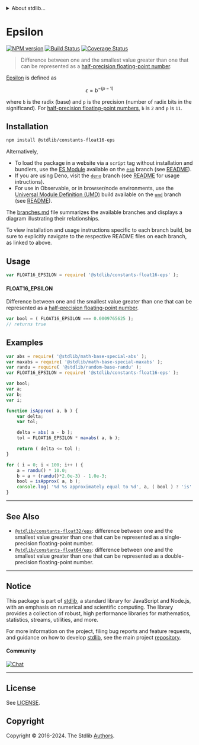 <!--

@license Apache-2.0

Copyright (c) 2018 The Stdlib Authors.

Licensed under the Apache License, Version 2.0 (the "License");
you may not use this file except in compliance with the License.
You may obtain a copy of the License at

   http://www.apache.org/licenses/LICENSE-2.0

Unless required by applicable law or agreed to in writing, software
distributed under the License is distributed on an "AS IS" BASIS,
WITHOUT WARRANTIES OR CONDITIONS OF ANY KIND, either express or implied.
See the License for the specific language governing permissions and
limitations under the License.

-->


<details>
  <summary>
    About stdlib...
  </summary>
  <p>We believe in a future in which the web is a preferred environment for numerical computation. To help realize this future, we've built stdlib. stdlib is a standard library, with an emphasis on numerical and scientific computation, written in JavaScript (and C) for execution in browsers and in Node.js.</p>
  <p>The library is fully decomposable, being architected in such a way that you can swap out and mix and match APIs and functionality to cater to your exact preferences and use cases.</p>
  <p>When you use stdlib, you can be absolutely certain that you are using the most thorough, rigorous, well-written, studied, documented, tested, measured, and high-quality code out there.</p>
  <p>To join us in bringing numerical computing to the web, get started by checking us out on <a href="https://github.com/stdlib-js/stdlib">GitHub</a>, and please consider <a href="https://opencollective.com/stdlib">financially supporting stdlib</a>. We greatly appreciate your continued support!</p>
</details>

# Epsilon

[![NPM version][npm-image]][npm-url] [![Build Status][test-image]][test-url] [![Coverage Status][coverage-image]][coverage-url] <!-- [![dependencies][dependencies-image]][dependencies-url] -->

> Difference between one and the smallest value greater than one that can be represented as a [half-precision floating-point number][half-precision-floating-point-format].

<section class="intro">

[Epsilon][machine-epsilon] is defined as

<!-- <equation class="equation" label="eq:epsilon_float16" align="center" raw="\epsilon = b^{-(p-1)}" alt="Epsilon for a half-precision floating-point number."> -->

```math
\epsilon = b^{-(p-1)}
```

<!-- <div class="equation" align="center" data-raw-text="\epsilon = b^{-(p-1)}" data-equation="eq:epsilon_float16">
    <img src="https://cdn.jsdelivr.net/gh/stdlib-js/stdlib@5d87cc7cb2c58aeb732872f89562d2c89571cc8a/lib/node_modules/@stdlib/constants/float16/eps/docs/img/equation_epsilon_float16.svg" alt="Epsilon for a half-precision floating-point number.">
    <br>
</div> -->

<!-- </equation> -->

where `b` is the radix (base) and `p` is the precision (number of radix bits in the significand). For [half-precision floating-point numbers][half-precision-floating-point-format], `b` is `2` and `p` is `11`.

</section>

<!-- /.intro -->

<section class="installation">

## Installation

```bash
npm install @stdlib/constants-float16-eps
```

Alternatively,

-   To load the package in a website via a `script` tag without installation and bundlers, use the [ES Module][es-module] available on the [`esm`][esm-url] branch (see [README][esm-readme]).
-   If you are using Deno, visit the [`deno`][deno-url] branch (see [README][deno-readme] for usage intructions).
-   For use in Observable, or in browser/node environments, use the [Universal Module Definition (UMD)][umd] build available on the [`umd`][umd-url] branch (see [README][umd-readme]).

The [branches.md][branches-url] file summarizes the available branches and displays a diagram illustrating their relationships.

To view installation and usage instructions specific to each branch build, be sure to explicitly navigate to the respective README files on each branch, as linked to above.

</section>

<section class="usage">

## Usage

```javascript
var FLOAT16_EPSILON = require( '@stdlib/constants-float16-eps' );
```

#### FLOAT16_EPSILON

Difference between one and the smallest value greater than one that can be represented as a [half-precision floating-point number][half-precision-floating-point-format].

```javascript
var bool = ( FLOAT16_EPSILON === 0.0009765625 );
// returns true
```

</section>

<!-- /.usage -->

<section class="examples">

## Examples

<!-- eslint no-undef: "error" -->

```javascript
var abs = require( '@stdlib/math-base-special-abs' );
var maxabs = require( '@stdlib/math-base-special-maxabs' );
var randu = require( '@stdlib/random-base-randu' );
var FLOAT16_EPSILON = require( '@stdlib/constants-float16-eps' );

var bool;
var a;
var b;
var i;

function isApprox( a, b ) {
    var delta;
    var tol;

    delta = abs( a - b );
    tol = FLOAT16_EPSILON * maxabs( a, b );

    return ( delta <= tol );
}

for ( i = 0; i < 100; i++ ) {
    a = randu() * 10.0;
    b = a + (randu()*2.0e-3) - 1.0e-3;
    bool = isApprox( a, b );
    console.log( '%d %s approximately equal to %d', a, ( bool ) ? 'is' : 'is not', b );
}
```

</section>

<!-- /.examples -->

<!-- Section for related `stdlib` packages. Do not manually edit this section, as it is automatically populated. -->

<section class="related">

* * *

## See Also

-   <span class="package-name">[`@stdlib/constants-float32/eps`][@stdlib/constants/float32/eps]</span><span class="delimiter">: </span><span class="description">difference between one and the smallest value greater than one that can be represented as a single-precision floating-point number.</span>
-   <span class="package-name">[`@stdlib/constants-float64/eps`][@stdlib/constants/float64/eps]</span><span class="delimiter">: </span><span class="description">difference between one and the smallest value greater than one that can be represented as a double-precision floating-point number.</span>

</section>

<!-- /.related -->

<!-- Section for all links. Make sure to keep an empty line after the `section` element and another before the `/section` close. -->


<section class="main-repo" >

* * *

## Notice

This package is part of [stdlib][stdlib], a standard library for JavaScript and Node.js, with an emphasis on numerical and scientific computing. The library provides a collection of robust, high performance libraries for mathematics, statistics, streams, utilities, and more.

For more information on the project, filing bug reports and feature requests, and guidance on how to develop [stdlib][stdlib], see the main project [repository][stdlib].

#### Community

[![Chat][chat-image]][chat-url]

---

## License

See [LICENSE][stdlib-license].


## Copyright

Copyright &copy; 2016-2024. The Stdlib [Authors][stdlib-authors].

</section>

<!-- /.stdlib -->

<!-- Section for all links. Make sure to keep an empty line after the `section` element and another before the `/section` close. -->

<section class="links">

[npm-image]: http://img.shields.io/npm/v/@stdlib/constants-float16-eps.svg
[npm-url]: https://npmjs.org/package/@stdlib/constants-float16-eps

[test-image]: https://github.com/stdlib-js/constants-float16-eps/actions/workflows/test.yml/badge.svg?branch=v0.2.0
[test-url]: https://github.com/stdlib-js/constants-float16-eps/actions/workflows/test.yml?query=branch:v0.2.0

[coverage-image]: https://img.shields.io/codecov/c/github/stdlib-js/constants-float16-eps/main.svg
[coverage-url]: https://codecov.io/github/stdlib-js/constants-float16-eps?branch=main

<!--

[dependencies-image]: https://img.shields.io/david/stdlib-js/constants-float16-eps.svg
[dependencies-url]: https://david-dm.org/stdlib-js/constants-float16-eps/main

-->

[chat-image]: https://img.shields.io/gitter/room/stdlib-js/stdlib.svg
[chat-url]: https://app.gitter.im/#/room/#stdlib-js_stdlib:gitter.im

[stdlib]: https://github.com/stdlib-js/stdlib

[stdlib-authors]: https://github.com/stdlib-js/stdlib/graphs/contributors

[umd]: https://github.com/umdjs/umd
[es-module]: https://developer.mozilla.org/en-US/docs/Web/JavaScript/Guide/Modules

[deno-url]: https://github.com/stdlib-js/constants-float16-eps/tree/deno
[deno-readme]: https://github.com/stdlib-js/constants-float16-eps/blob/deno/README.md
[umd-url]: https://github.com/stdlib-js/constants-float16-eps/tree/umd
[umd-readme]: https://github.com/stdlib-js/constants-float16-eps/blob/umd/README.md
[esm-url]: https://github.com/stdlib-js/constants-float16-eps/tree/esm
[esm-readme]: https://github.com/stdlib-js/constants-float16-eps/blob/esm/README.md
[branches-url]: https://github.com/stdlib-js/constants-float16-eps/blob/main/branches.md

[stdlib-license]: https://raw.githubusercontent.com/stdlib-js/constants-float16-eps/main/LICENSE

[half-precision-floating-point-format]: https://en.wikipedia.org/wiki/Half-precision_floating-point_format

[machine-epsilon]: https://en.wikipedia.org/wiki/Machine_epsilon

<!-- <related-links> -->

[@stdlib/constants/float32/eps]: https://github.com/stdlib-js/constants-float32-eps

[@stdlib/constants/float64/eps]: https://github.com/stdlib-js/constants-float64-eps

<!-- </related-links> -->

</section>

<!-- /.links -->
